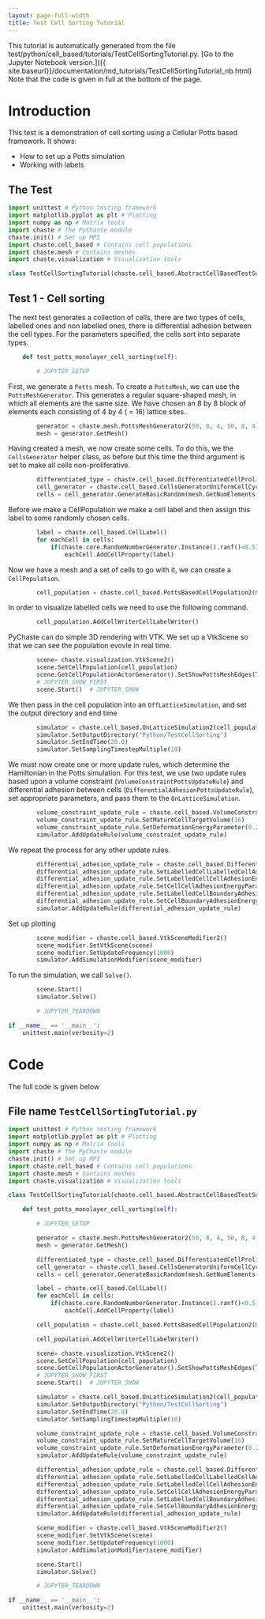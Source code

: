 ```yaml
---
layout: page-full-width 
title: Test Cell Sorting Tutorial
---
```

This tutorial is automatically generated from the file test/python/cell_based/tutorials/TestCellSortingTutorial.py.
[Go to the Jupyter Notebook version.]({{ site.baseurl}}/documentation/md_tutorials/TestCellSortingTutorial_nb.html)
Note that the code is given in full at the bottom of the page.



# Introduction
This test is a demonstration of cell sorting using a Cellular Potts based framework.
It shows:
 * How to set up a Potts simulation
 * Working with labels
 
## The Test

```python
import unittest # Python testing framework
import matplotlib.pyplot as plt # Plotting
import numpy as np # Matrix tools
import chaste # The PyChaste module
chaste.init() # Set up MPI
import chaste.cell_based # Contains cell populations
import chaste.mesh # Contains meshes
import chaste.visualization # Visualization tools

class TestCellSortingTutorial(chaste.cell_based.AbstractCellBasedTestSuite):

```
## Test 1 - Cell sorting
The next test generates a collection of cells, there are two types of cells, labelled ones and non labelled ones,
there is differential adhesion between the cell types. For the parameters specified, the cells sort into separate types.

```python
    def test_potts_monolayer_cell_sorting(self):

        # JUPYTER_SETUP

```
First, we generate a `Potts` mesh. To create a `PottsMesh`, we can use the `PottsMeshGenerator`.
This generates a regular square-shaped mesh, in which all elements are the same size.
We have chosen an 8 by 8 block of elements each consisting of 4 by 4 ( = 16) lattice sites.

```python
        generator = chaste.mesh.PottsMeshGenerator2(50, 8, 4, 50, 8, 4)
        mesh = generator.GetMesh()

```
Having created a mesh, we now create some cells. To do this, we the `CellsGenerator` helper class,
as before but this time the third argument is set to make all cells non-proliferative.

```python
        differentiated_type = chaste.cell_based.DifferentiatedCellProliferativeType()
        cell_generator = chaste.cell_based.CellsGeneratorUniformCellCycleModel_2()
        cells = cell_generator.GenerateBasicRandom(mesh.GetNumElements(), differentiated_type)

```
Before we make a CellPopulation we make a cell label and then assign this label to some randomly chosen cells.

```python
        label = chaste.cell_based.CellLabel()
        for eachCell in cells:
            if(chaste.core.RandomNumberGenerator.Instance().ranf()<0.5):
                eachCell.AddCellProperty(label)

```
Now we have a mesh and a set of cells to go with it, we can create a `CellPopulation`.

```python
        cell_population = chaste.cell_based.PottsBasedCellPopulation2(mesh, cells)

```
In order to visualize labelled cells we need to use the following command.

```python
        cell_population.AddCellWriterCellLabelWriter()

```
PyChaste can do simple 3D rendering with VTK. We set up a VtkScene so that we can
see the population evovle in real time.

```python
        scene= chaste.visualization.VtkScene2()
        scene.SetCellPopulation(cell_population)
        scene.GetCellPopulationActorGenerator().SetShowPottsMeshEdges(True)
        # JUPYTER_SHOW_FIRST
        scene.Start()  # JUPYTER_SHOW

```
We then pass in the cell population into an `OffLatticeSimulation`, and set the output directory and end time

```python
        simulator = chaste.cell_based.OnLatticeSimulation2(cell_population)
        simulator.SetOutputDirectory("Python/TestCellSorting")
        simulator.SetEndTime(20.0)
        simulator.SetSamplingTimestepMultiple(10)

```
We must now create one or more update rules, which determine the Hamiltonian in the Potts simulation.
For this test, we use two update rules based upon a volume constraint (`VolumeConstraintPottsUpdateRule`) and
differential adhesion between cells (`DifferentialAdhesionPottsUpdateRule`), set appropriate parameters, and
pass them to the `OnLatticeSimulation`.

```python
        volume_constraint_update_rule = chaste.cell_based.VolumeConstraintPottsUpdateRule2()
        volume_constraint_update_rule.SetMatureCellTargetVolume(16)
        volume_constraint_update_rule.SetDeformationEnergyParameter(0.2)
        simulator.AddUpdateRule(volume_constraint_update_rule)

```
We repeat the process for any other update rules.

```python
        differential_adhesion_update_rule = chaste.cell_based.DifferentialAdhesionPottsUpdateRule2()
        differential_adhesion_update_rule.SetLabelledCellLabelledCellAdhesionEnergyParameter(0.16)
        differential_adhesion_update_rule.SetLabelledCellCellAdhesionEnergyParameter(0.11)
        differential_adhesion_update_rule.SetCellCellAdhesionEnergyParameter(0.02)
        differential_adhesion_update_rule.SetLabelledCellBoundaryAdhesionEnergyParameter(0.16)
        differential_adhesion_update_rule.SetCellBoundaryAdhesionEnergyParameter(0.16)
        simulator.AddUpdateRule(differential_adhesion_update_rule)

```
Set up plotting

```python
        scene_modifier = chaste.cell_based.VtkSceneModifier2()
        scene_modifier.SetVtkScene(scene)
        scene_modifier.SetUpdateFrequency(1000)
        simulator.AddSimulationModifier(scene_modifier)

```
To run the simulation, we call `Solve()`.

```python
        scene.Start()
        simulator.Solve()

        # JUPYTER_TEARDOWN

if __name__ == '__main__':
    unittest.main(verbosity=2)

```


# Code 
The full code is given below


## File name `TestCellSortingTutorial.py` 

```python
import unittest # Python testing framework
import matplotlib.pyplot as plt # Plotting
import numpy as np # Matrix tools
import chaste # The PyChaste module
chaste.init() # Set up MPI
import chaste.cell_based # Contains cell populations
import chaste.mesh # Contains meshes
import chaste.visualization # Visualization tools

class TestCellSortingTutorial(chaste.cell_based.AbstractCellBasedTestSuite):

    def test_potts_monolayer_cell_sorting(self):

        # JUPYTER_SETUP

        generator = chaste.mesh.PottsMeshGenerator2(50, 8, 4, 50, 8, 4)
        mesh = generator.GetMesh()

        differentiated_type = chaste.cell_based.DifferentiatedCellProliferativeType()
        cell_generator = chaste.cell_based.CellsGeneratorUniformCellCycleModel_2()
        cells = cell_generator.GenerateBasicRandom(mesh.GetNumElements(), differentiated_type)

        label = chaste.cell_based.CellLabel()
        for eachCell in cells:
            if(chaste.core.RandomNumberGenerator.Instance().ranf()<0.5):
                eachCell.AddCellProperty(label)

        cell_population = chaste.cell_based.PottsBasedCellPopulation2(mesh, cells)

        cell_population.AddCellWriterCellLabelWriter()

        scene= chaste.visualization.VtkScene2()
        scene.SetCellPopulation(cell_population)
        scene.GetCellPopulationActorGenerator().SetShowPottsMeshEdges(True)
        # JUPYTER_SHOW_FIRST
        scene.Start()  # JUPYTER_SHOW

        simulator = chaste.cell_based.OnLatticeSimulation2(cell_population)
        simulator.SetOutputDirectory("Python/TestCellSorting")
        simulator.SetEndTime(20.0)
        simulator.SetSamplingTimestepMultiple(10)

        volume_constraint_update_rule = chaste.cell_based.VolumeConstraintPottsUpdateRule2()
        volume_constraint_update_rule.SetMatureCellTargetVolume(16)
        volume_constraint_update_rule.SetDeformationEnergyParameter(0.2)
        simulator.AddUpdateRule(volume_constraint_update_rule)

        differential_adhesion_update_rule = chaste.cell_based.DifferentialAdhesionPottsUpdateRule2()
        differential_adhesion_update_rule.SetLabelledCellLabelledCellAdhesionEnergyParameter(0.16)
        differential_adhesion_update_rule.SetLabelledCellCellAdhesionEnergyParameter(0.11)
        differential_adhesion_update_rule.SetCellCellAdhesionEnergyParameter(0.02)
        differential_adhesion_update_rule.SetLabelledCellBoundaryAdhesionEnergyParameter(0.16)
        differential_adhesion_update_rule.SetCellBoundaryAdhesionEnergyParameter(0.16)
        simulator.AddUpdateRule(differential_adhesion_update_rule)

        scene_modifier = chaste.cell_based.VtkSceneModifier2()
        scene_modifier.SetVtkScene(scene)
        scene_modifier.SetUpdateFrequency(1000)
        simulator.AddSimulationModifier(scene_modifier)

        scene.Start()
        simulator.Solve()

        # JUPYTER_TEARDOWN

if __name__ == '__main__':
    unittest.main(verbosity=2)

```

